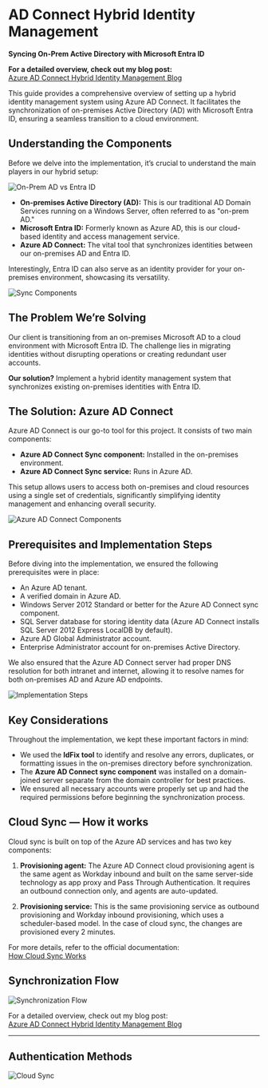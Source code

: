 # AD Connect Hybrid Identity Management

**Syncing On-Prem Active Directory with Microsoft Entra ID**

**For a detailed overview, check out my blog post:**  
[Azure AD Connect Hybrid Identity Management Blog](https://medium.com/@majameeljameey/azure-ad-connect-hybrid-identity-management-e3996e562ec9)

This guide provides a comprehensive overview of setting up a hybrid identity management system using Azure AD Connect. It facilitates the synchronization of on-premises Active Directory (AD) with Microsoft Entra ID, ensuring a seamless transition to a cloud environment.

## Understanding the Components

Before we delve into the implementation, it’s crucial to understand the main players in our hybrid setup:

![On-Prem AD vs Entra ID](https://github.com/user-attachments/assets/12847d33-0878-4389-b3e2-c73943cd9e1b)

- **On-premises Active Directory (AD):** This is our traditional AD Domain Services running on a Windows Server, often referred to as "on-prem AD."
- **Microsoft Entra ID:** Formerly known as Azure AD, this is our cloud-based identity and access management service.
- **Azure AD Connect:** The vital tool that synchronizes identities between our on-premises AD and Entra ID.

Interestingly, Entra ID can also serve as an identity provider for your on-premises environment, showcasing its versatility.

![Sync Components](https://github.com/user-attachments/assets/b263dd50-99d7-4e3b-825d-ca2210416c30)

## The Problem We’re Solving

Our client is transitioning from an on-premises Microsoft AD to a cloud environment with Microsoft Entra ID. The challenge lies in migrating identities without disrupting operations or creating redundant user accounts. 

**Our solution?** Implement a hybrid identity management system that synchronizes existing on-premises identities with Entra ID.

## The Solution: Azure AD Connect

Azure AD Connect is our go-to tool for this project. It consists of two main components:

- **Azure AD Connect Sync component:** Installed in the on-premises environment.
- **Azure AD Connect Sync service:** Runs in Azure AD.

This setup allows users to access both on-premises and cloud resources using a single set of credentials, significantly simplifying identity management and enhancing overall security.

![Azure AD Connect Components](https://github.com/user-attachments/assets/08e3a939-9988-4e15-8f1e-fc1e1d9fdfdc)

## Prerequisites and Implementation Steps

Before diving into the implementation, we ensured the following prerequisites were in place:

- An Azure AD tenant.
- A verified domain in Azure AD.
- Windows Server 2012 Standard or better for the Azure AD Connect sync component.
- SQL Server database for storing identity data (Azure AD Connect installs SQL Server 2012 Express LocalDB by default).
- Azure AD Global Administrator account.
- Enterprise Administrator account for on-premises Active Directory.

We also ensured that the Azure AD Connect server had proper DNS resolution for both intranet and internet, allowing it to resolve names for both on-premises AD and Azure AD endpoints.

![Implementation Steps](https://github.com/user-attachments/assets/9f154299-2e93-4a51-bf44-08b1d9f4c264)

## Key Considerations

Throughout the implementation, we kept these important factors in mind:

- We used the **IdFix tool** to identify and resolve any errors, duplicates, or formatting issues in the on-premises directory before synchronization.
- The **Azure AD Connect sync component** was installed on a domain-joined server separate from the domain controller for best practices.
- We ensured all necessary accounts were properly set up and had the required permissions before beginning the synchronization process.

## Cloud Sync — How it works

Cloud sync is built on top of the Azure AD services and has two key components:

1. **Provisioning agent:** The Azure AD Connect cloud provisioning agent is the same agent as Workday inbound and built on the same server-side technology as app proxy and Pass Through Authentication. It requires an outbound connection only, and agents are auto-updated.

2. **Provisioning service:** This is the same provisioning service as outbound provisioning and Workday inbound provisioning, which uses a scheduler-based model. In the case of cloud sync, the changes are provisioned every 2 minutes.

For more details, refer to the official documentation:  
[How Cloud Sync Works](https://docs.microsoft.com/en-us/azure/active-directory/cloud-sync/concept-how-it-works)

## Synchronization Flow

![Synchronization Flow](https://github.com/user-attachments/assets/0f432e9a-4e42-4d25-b963-b73c6a04e071)

For a detailed overview, check out my blog post:  
[Azure AD Connect Hybrid Identity Management Blog](https://medium.com/@majameeljameey/azure-ad-connect-hybrid-identity-management-e3996e562ec9)

---

## Authentication Methods

![Cloud Sync](https://github.com/user-attachments/assets/9a9b8de9-baa2-4f7c-aec3-114c21e00630)
